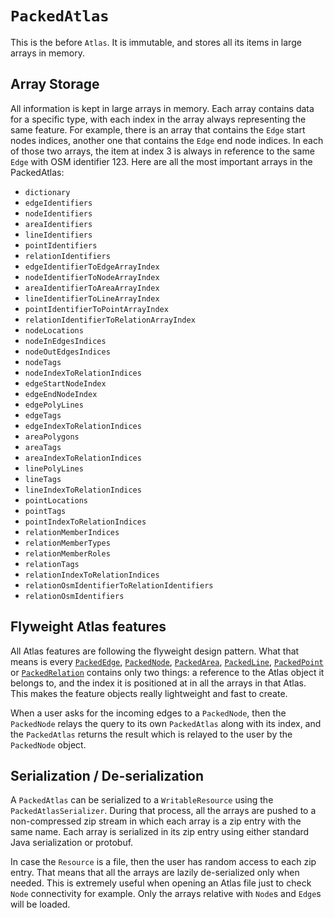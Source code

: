 # `PackedAtlas`

This is the before `Atlas`. It is immutable, and stores all its items in large arrays in memory.

## Array Storage

All information is kept in large arrays in memory. Each array contains data for a specific type, with each index in the array always representing the same feature. For example, there is an array that contains the `Edge` start nodes indices, another one that contains the `Edge` end node indices. In each of those two arrays, the item at index 3 is always in reference to the same `Edge` with OSM identifier 123. Here are all the most important arrays in the PackedAtlas:

* `dictionary`
* `edgeIdentifiers`
* `nodeIdentifiers`
* `areaIdentifiers`
* `lineIdentifiers`
* `pointIdentifiers`
* `relationIdentifiers`
* `edgeIdentifierToEdgeArrayIndex`
* `nodeIdentifierToNodeArrayIndex`
* `areaIdentifierToAreaArrayIndex`
* `lineIdentifierToLineArrayIndex`
* `pointIdentifierToPointArrayIndex`
* `relationIdentifierToRelationArrayIndex`
* `nodeLocations`
* `nodeInEdgesIndices`
* `nodeOutEdgesIndices`
* `nodeTags`
* `nodeIndexToRelationIndices`
* `edgeStartNodeIndex`
* `edgeEndNodeIndex`
* `edgePolyLines`
* `edgeTags`
* `edgeIndexToRelationIndices`
* `areaPolygons`
* `areaTags`
* `areaIndexToRelationIndices`
* `linePolyLines`
* `lineTags`
* `lineIndexToRelationIndices`
* `pointLocations`
* `pointTags`
* `pointIndexToRelationIndices`
* `relationMemberIndices`
* `relationMemberTypes`
* `relationMemberRoles`
* `relationTags`
* `relationIndexToRelationIndices`
* `relationOsmIdentifierToRelationIdentifiers`
* `relationOsmIdentifiers`

## Flyweight Atlas features

All Atlas features are following the flyweight design pattern. What that means is every [`PackedEdge`](/src/main/java/org/openstreetmap/atlas/geography/atlas/packed/PackedEdge.java), [`PackedNode`](/src/main/java/org/openstreetmap/atlas/geography/atlas/packed/PackedNode.java), [`PackedArea`](/src/main/java/org/openstreetmap/atlas/geography/atlas/packed/PackedArea.java), [`PackedLine`](/src/main/java/org/openstreetmap/atlas/geography/atlas/packed/PackedLine.java), [`PackedPoint`](/src/main/java/org/openstreetmap/atlas/geography/atlas/packed/PackedPoint.java) or [`PackedRelation`](/src/main/java/org/openstreetmap/atlas/geography/atlas/packed/PackedRelation.java) contains only two things: a reference to the Atlas object it belongs to, and the index it is positioned at in all the arrays in that Atlas. This makes the feature objects really lightweight and fast to create.

When a user asks for the incoming edges to a `PackedNode`, then the `PackedNode` relays the query to its own `PackedAtlas` along with its index, and the `PackedAtlas` returns the result which is relayed to the user by the `PackedNode` object.

## Serialization / De-serialization

A `PackedAtlas` can be serialized to a `WritableResource` using the `PackedAtlasSerializer`. During that process, all the arrays are pushed to a non-compressed zip stream in which each array is a zip entry with the same name. Each array is serialized in its zip entry using either standard Java serialization or protobuf.

In case the `Resource` is a file, then the user has random access to each zip entry. That means that all the arrays are lazily de-serialized only when needed. This is extremely useful when  opening an Atlas file just to check `Node` connectivity for example. Only the arrays relative with `Node`s and `Edge`s will be loaded.
